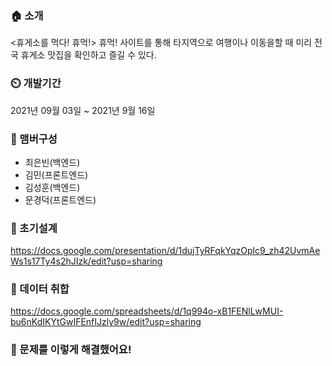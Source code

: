 ### 🏠 소개 
<휴게소를 먹다! 휴먹!> 휴먹! 사이트를 통해 타지역으로 여행이나 이동을할 때 미리 전국 휴게소 맛집을 확인하고 즐길 수 있다.

### ⏲️ 개발기간  
2021년 09월 03일 ~ 2021년 9월 16일

### 🧙 맴버구성  
* 최은빈(백엔드)  
* 김민(프론트엔드)  
* 김성훈(백엔드)  
* 문경덕(프론트엔드)  

### 📌 초기설계 
https://docs.google.com/presentation/d/1dujTyRFqkYqzOplc9_zh42UvmAeWs1s17Ty4s2hJIzk/edit?usp=sharing



### 📌 데이터 취합
https://docs.google.com/spreadsheets/d/1q994o-xB1FENlLwMUI-bu6nKdIKYtGwIFEnfIJzly9w/edit?usp=sharing


### 📌 문제를 이렇게 해결했어요!
